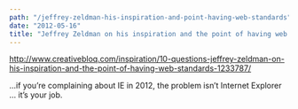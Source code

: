 ```yaml
---
path: "/jeffrey-zeldman-his-inspiration-and-point-having-web-standards"
date: "2012-05-16"
title: "Jeffrey Zeldman on his inspiration and the point of having web standards"
---
```


http://www.creativebloq.com/inspiration/10-questions-jeffrey-zeldman-on-his-inspiration-and-the-point-of-having-web-standards-1233787/

...if you’re complaining about IE in 2012, the problem isn’t Internet Explorer … it’s your job.